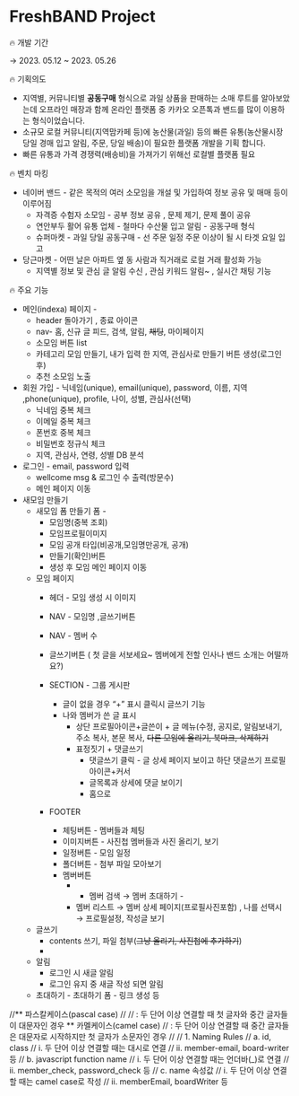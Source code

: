 # FreshBAND Project

<aside>
🔥 개발 기간

→ 2023. 05.12 ~ 2023. 05.26

</aside>

<aside>
🔥 기획의도

- 지역별, 커뮤니티별  **공동구매** 형식으로 과일 상품을  판매하는 소매 루트를 알아보았는데 오프라인 매장과 함께 온라인 플랫폼 중 카카오 오픈톡과 밴드를 많이 이용하는 형식이었습니다.
- 소규모 로컬  커뮤니티(지역맘카페 등)에 농산물(과일) 등의 빠른 유통(농산물시장 당일 경매 입고 알림, 주문, 당일 배송)이 필요한 플랫폼  개발을 기획 합니다.
- 빠른 유통과 가격 경쟁력(배송비)을 가져가기 위해선 로컬별 플랫폼 필요
</aside>

<aside>
🔥 벤치 마킹

- 네이버 밴드  - 같은 목적의 여러 소모임을 개설 및 가입하여 정보 공유 및 매매 등이 이루어짐
    - 자격증 수험자 소모임 - 공부 정보 공유 , 문제 제기, 문제 풀이 공유
    - 연안부두 활어 유통 업체  - 철마다 수산물 입고 알림 - 공동구매 형식
    - 슈퍼마켓 - 과일 당일 공동구매 - 선 주문 일정 주문 이상이 될 시 타겟 요일 입고
- 당근마켓 - 어떤 날은 아파트 옆 동 사람과 직거래로 로컬 거래 활성화 가능
    - 지역별 정보 및 관심 글 알림 수신 , 관심 키워드 알림~ , 실시간 채팅 기능
</aside>

<aside>
🔥 주요 기능

- 메인(indexa) 페이지 -
    - header 돌아가기 , 종료 아이콘
    - nav- 홈, 신규 글 피드, 검색, 알림, ~~채팅~~, 마이페이지
    - 소모임 버튼 list
    - 카테고리 모임 만들기, 내가 입력 한 지역, 관심사로 만들기 버튼 생성(로그인후)
    - 추천 소모임 노출
- 회원 가입 - 닉네임(unique), email(unique), password, 이름, 지역 ,phone(unique), profile, 나이, 성별, 관심사(선택)
    - 닉네임 중복 체크
    - 이메일 중복 체크
    - 폰번호 중복 체크
    - 비밀번호 정규식 체크
    - 지역, 관심사, 연령, 성별 DB 분석
- 로그인 - email, password 입력
    - wellcome msg & 로그인 수 출력(방문수)
    - 메인 페이지 이동
- 새모임 만들기
    - 새모임 폼 만들기 폼 -
        - 모임명(중복 조회)
        - 모임프로필이미지
        - 모임 공개 타입(비공개,모임명만공개, 공개)
        - 만들기(확인)버튼
        - 생성 후 모임 메인 페이지 이동
    - 모임 페이지
        - 헤더 - 모임 생성 시 이미지
        - NAV - 모임명                ,글쓰기버튼
        - NAV - 멤버 수
        - 글쓰기버튼 ( 첫 글을 서보세요~ 멤버에게 전할 인사나 밴드 소개는 어떨까요?)
        - SECTION - 그룹 게시판
            - 글이 없을 경우 “+” 표시 클릭시 글쓰기 기능
            - 나와 멤버가 쓴 글 표시
                - 상단 프로필아이콘+글쓴이      +  글 메뉴(수정, 공지로, 알림보내기, 주소 복사, 본문 복사, ~~다른 모임에 올리기, 북마크, 삭제하기~~
                - 표정짓기         +        댓글쓰기
                    - 댓글쓰기 클릭 - 글 상세 페이지 보이고 하단 댓글쓰기 프로필아이콘+커서
                    - 글목록과 상세에 댓글 보이기
                    - 홈으로

        - FOOTER
            - 체팅버튼 - 멤버들과 체팅
            - 이미지버튼 -  사진첩 멤버들과 사진 올리기, 보기
            - 일정버튼 - 모임 일정
            - 폴더버튼 - 첨부 파일 모아보기
            - 멤버버튼
                - - 멤버 검색 → 멤버 초대하기 -
                - 멤버 리스트 → 멤버 상세 페이지(프로필사진포함) , 나를 선택시 → 프로필설정, 작성글 보기
    - 글쓰기
        - contents 쓰기, 파일 첨부(~~그냥 올리기, 사진첩에 추가하기~~)
        -
    - 알림
        - 로그인 시 새글 알림
        - 로그인 유지 중 새글 작성 되면 알림
    - 초대하기 - 초대하기 폼 - 링크 생성 등
</aside>
//** 파스칼케이스(pascal case)
//
//        : 두 단어 이상 연결할 때 첫 글자와 중간 글자들이 대문자인 경우
  ** 카멜케이스(camel case)
//        : 두 단어 이상 연결할 때 중간 글자들은 대문자로 시작하지만 첫 글자가 소문자인 경우
//        ​
//        1. Naming Rules
//        a. id, class
//        i. 두 단어 이상 연결할 때는 대시로 연결
//        ii. member-email, board-writer 등
//        b. javascript function name
//        i. 두 단어 이상 연결할 때는 언더바(_)로 연결
//        ii. member_check, password_check 등
//        c. name 속성값
//        i. 두 단어 이상 연결할 때는 camel case로 작성
//        ii. memberEmail, boardWriter 등
